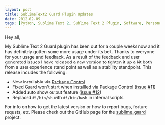 ```yaml
---
layout: post
title: SublimeText2 Guard Plugin Updates
date: 2012-02-09
tags: [Python, Sublime Text 2, Sublime Text 2 Plugin, Software, Personal, Software Development, Software Projects]
---
```

Hey all,

My Sublime Text 2 Guard plugin has been out for a couple weeks now and it has
definitely gotten some more usage under its belt. Thanks to everyone for your
usage and feedback. As a result of the feedback and user generated issues I
have released a new version to tighten it up a bit both from a user experience
stand point as well as a stability standpoint. This release includes the
following:

* Now installable via [Package Control](http://wbond.net/sublime_packages/package_control)
* Fixed Guard won't start when installled via Package Control ([issue #11](http://github.com/cyphactor/sublime_guard/issues/11))
* Added auto show output feature ([issue #12](http://github.com/cyphactor/sublime_guard/issues/12))
* Replaced `#!/bin/sh` with `#!/bin/bash` in internal scripts

For info on how to get the latest version or how to report bugs, feature
requsts, etc. Please check out the GitHub page for the [sublime_guard](http://github.com/cyphactor/sublime_guard) project.
